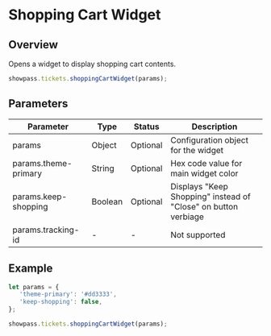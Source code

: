 
# Shopping Cart Widget

## Overview
Opens a widget to display shopping cart contents.

```javascript
showpass.tickets.shoppingCartWidget(params);
```

## Parameters


| Parameter | Type | Status | Description |
|-----------|------|--------|-------------|
| params | Object | Optional | Configuration object for the widget |
| params.theme-primary | String | Optional | Hex code value for main widget color |
| params.keep-shopping | Boolean | Optional | Displays "Keep Shopping" instead of "Close" on button verbiage |
| params.tracking-id | - | - | Not supported |


## Example

```javascript
let params = {
   'theme-primary': '#dd3333',
   'keep-shopping': false,
};

showpass.tickets.shoppingCartWidget(params);
```
